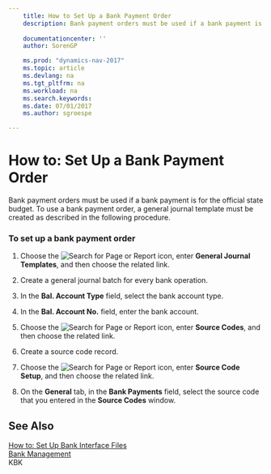 ```yaml
---
    title: How to Set Up a Bank Payment Order 
    description: Bank payment orders must be used if a bank payment is for the official state budget. To use a bank payment order, a general journal template must be created as described in the following procedure.
    
    documentationcenter: ''
    author: SorenGP

    ms.prod: "dynamics-nav-2017"
    ms.topic: article
    ms.devlang: na
    ms.tgt_pltfrm: na
    ms.workload: na
    ms.search.keywords:
    ms.date: 07/01/2017
    ms.author: sgroespe

---
```

# How to: Set Up a Bank Payment Order
Bank payment orders must be used if a bank payment is for the official state budget. To use a bank payment order, a general journal template must be created as described in the following procedure.  
  
### To set up a bank payment order  
  
1.  Choose the ![Search for Page or Report](media/ui-search/search_small.png "Search for Page or Report icon") icon, enter **General Journal Templates**, and then choose the related link.  
  
2.  Create a general journal batch for every bank operation.  
  
3.  In the **Bal. Account Type** field, select the bank account type.  
  
4.  In the **Bal. Account No.** field, enter the bank account.  
  
5.  Choose the ![Search for Page or Report](media/ui-search/search_small.png "Search for Page or Report icon") icon, enter **Source Codes**, and then choose the related link.  
  
6.  Create a source code record.  
  
7.  Choose the ![Search for Page or Report](media/ui-search/search_small.png "Search for Page or Report icon") icon, enter **Source Code Setup**, and then choose the related link.  
  
8.  On the **General** tab, in the **Bank Payments** field, select the source code that you entered in the **Source Codes** window.  
  
## See Also  
 [How to: Set Up Bank Interface Files](assetId:///e960b140-df19-4ff4-bcfa-5a034ceb4b53)   
 [Bank Management](bank-management.md)   
 KBK
